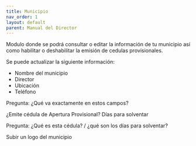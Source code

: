 ```yaml
---
title: Municipio
nav_order: 1
layout: default
parent: Manual del Director
---
```


Modulo donde se podrá consultar o editar la información de tu municipio así como habilitar o deshabilitar la emisión de cedulas provisionales.

Se puede actualizar la siguiente información:
- Nombre del municipio
- Director
- Ubicación
- Teléfono

Pregunta: ¿Qué va exactamente en estos campos?

¿Emite cédula de Apertura Provisional?
Días para solventar

Pregunta: ¿Qué es esta cédula? / ¿qué son los días para solventar?

Subir un logo del municipio